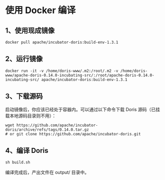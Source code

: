 # 使用 Docker 编译

## 1、使用现成镜像

```
docker pull apache/incubator-doris:build-env-1.3.1
```

## 2、运行镜像

```
docker run -it -v /home/doris-www/.m2:/root/.m2 -v /home/doris-www/apache-doris-0.14.0-incubating-src/:/root/apache-doris-0.14.0-incubating-src/ apache/incubator-doris:build-env-1.3.1
```

## 3、下载源码

启动镜像后，你应该已经处于容器内。可以通过以下命令下载 Doris 源码（已挂载本地源码目录则不用）：

```
wget https://github.com/apache/incubator-doris/archive/refs/tags/0.14.0.tar.gz
# or git clone https://github.com/apache/incubator-doris.git
```

## 4、编译 Doris

```
sh build.sh
```

编译完成后，产出文件在 output/ 目录中。
